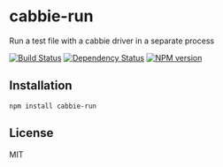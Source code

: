 # cabbie-run

Run a test file with a cabbie driver in a separate process

[![Build Status](https://img.shields.io/travis/ForbesLindesay/cabbie-run/master.svg)](https://travis-ci.org/ForbesLindesay/cabbie-run)
[![Dependency Status](https://img.shields.io/david/ForbesLindesay/cabbie-run.svg)](https://david-dm.org/ForbesLindesay/cabbie-run)
[![NPM version](https://img.shields.io/npm/v/cabbie-run.svg)](https://www.npmjs.com/package/cabbie-run)

## Installation

    npm install cabbie-run

## License

  MIT